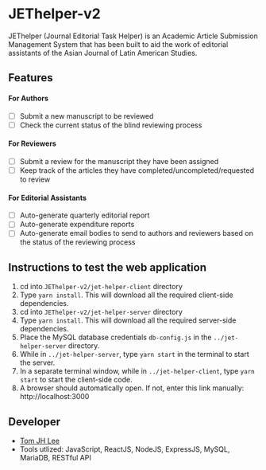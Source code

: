 # JEThelper-v2
JEThelper (Journal Editorial Task Helper) is an Academic Article Submission Management System that has been built to aid the work of editorial assistants of the Asian Journal of Latin American Studies. 

## Features
#### For Authors
- [ ] Submit a new manuscript to be reviewed
- [ ] Check the current status of the blind reviewing process

#### For Reviewers
- [ ] Submit a review for the manuscript they have been assigned
- [ ] Keep track of the articles they have completed/uncompleted/requested to review

#### For Editorial Assistants
- [ ] Auto-generate quarterly editorial report
- [ ] Auto-generate expenditure reports
- [ ] Auto-generate email bodies to send to authors and reviewers based on the status of the reviewing process

## Instructions to test the web application
1. cd into `JEThelper-v2/jet-helper-client` directory
2. Type `yarn install`. This will download all the required client-side dependencies. 
3. cd into `JEThelper-v2/jet-helper-server` directory
4. Type `yarn install`. This will download all the required server-side dependencies. 
5. Place the MySQL database credentials `db-config.js` in the `../jet-helper-server` directory.
6. While in `../jet-helper-server`, type `yarn start` in the terminal to start the server. 
7. In a separate terminal window, while in `../jet-helper-client`, type `yarn start` to start the client-side code.
8. A browser should automatically open. If not, enter this link manually: http://localhost:3000

## Developer
* [Tom JH Lee](https://www.linkedin.com/in/jhltom/) 
* Tools utlized: JavaScript, ReactJS, NodeJS, ExpressJS, MySQL, MariaDB, RESTful API
